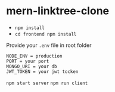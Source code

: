 # mern-linktree-clone

- ```npm install```
- ```cd frontend npm install```


Provide your ```.env``` file in root folder 
```
NODE_ENV = production
PORT = your port
MONGO_URI = your db
JWT_TOKEN = your jwt tocken
```
```npm start server```
```npm run client```